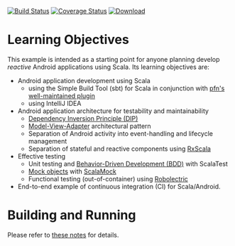 [![Build Status](https://travis-ci.org/lucoodevcourse/clickcounter-android-rxscala.svg?branch=master)](https://travis-ci.org/lucoodevcourse/clickcounter-android-rxscala) 
[![Coverage Status](https://img.shields.io/coveralls/lucoodevcourse/clickcounter-android-rxscala.svg)](https://coveralls.io/r/lucoodevcourse/clickcounter-android-rxscala) 
[![Download](https://api.bintray.com/packages/laufer/generic/clickcounter-android-rxscala/images/download.svg) ](https://bintray.com/laufer/generic/clickcounter-android-rxscala/_latestVersion)

# Learning Objectives

This example is intended as a starting point for anyone planning develop
*reactive* Android applications using Scala. Its learning objectives are:

- Android application development using Scala
    - using the Simple Build Tool (sbt) for Scala in conjunction with 
      [pfn's well-maintained plugin](https://github.com/pfn/android-sdk-plugin)
    - using IntelliJ IDEA
- Android application architecture for testability and maintainability
    - [Dependency Inversion Principle (DIP)](http://en.wikipedia.org/wiki/Dependency_inversion_principle)
    - [Model-View-Adapter](http://en.wikipedia.org/wiki/Model-view-adapter) architectural pattern
    - Separation of Android activity into event-handling and lifecycle management
    - Separation of stateful and reactive components using [RxScala](http://rxscala.github.io)
- Effective testing
    - Unit testing and [Behavior-Driven Development (BDD)](http://en.wikipedia.org/wiki/Behavior-driven_development) 
      with ScalaTest
    - [Mock objects](http://en.wikipedia.org/wiki/Mock_object) with [ScalaMock](http://scalamock.org/)
    - Functional testing (out-of-container) using [Robolectric](http://pivotal.github.com/robolectric/)
- End-to-end example of continuous integration (CI) for Scala/Android.

# Building and Running

Please refer to [these notes](http://lucoodevcourse.bitbucket.org/notes/scalaandroiddev.html) for details.

